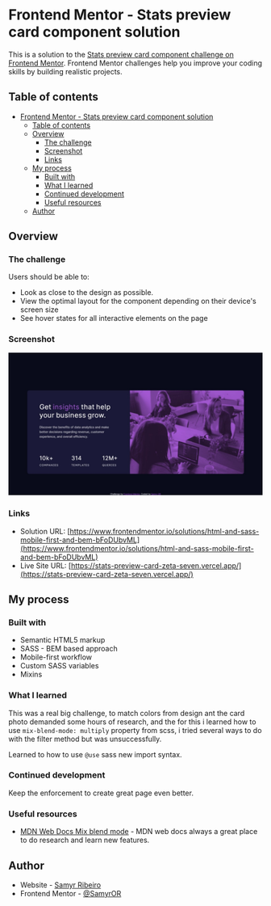 # Frontend Mentor - Stats preview card component solution

This is a solution to the [Stats preview card component challenge on Frontend Mentor](https://www.frontendmentor.io/challenges/stats-preview-card-component-8JqbgoU62). Frontend Mentor challenges help you improve your coding skills by building realistic projects.

## Table of contents

- [Frontend Mentor - Stats preview card component solution](#frontend-mentor---stats-preview-card-component-solution)
  - [Table of contents](#table-of-contents)
  - [Overview](#overview)
    - [The challenge](#the-challenge)
    - [Screenshot](#screenshot)
    - [Links](#links)
  - [My process](#my-process)
    - [Built with](#built-with)
    - [What I learned](#what-i-learned)
    - [Continued development](#continued-development)
    - [Useful resources](#useful-resources)
  - [Author](#author)

## Overview

### The challenge

Users should be able to:

- Look as close to the design as possible.
- View the optimal layout for the component depending on their device's screen size
- See hover states for all interactive elements on the page

### Screenshot

![](./images/screenshot.jpeg)

### Links

- Solution URL: [https://www.frontendmentor.io/solutions/html-and-sass-mobile-first-and-bem-bFoDUbvML](https://www.frontendmentor.io/solutions/html-and-sass-mobile-first-and-bem-bFoDUbvML)
- Live Site URL: [https://stats-preview-card-zeta-seven.vercel.app/](https://stats-preview-card-zeta-seven.vercel.app/)

## My process

### Built with

- Semantic HTML5 markup
- SASS - BEM based approach
- Mobile-first workflow
- Custom SASS variables
- Mixins

### What I learned

This was a real big challenge, to match colors from design ant the card photo demanded some hours of research, and the for this i learned how to use `mix-blend-mode: multiply` property from scss, i tried several ways to do with the filter method but was unsuccessfully.

Learned to how to use `@use` sass new import syntax.

### Continued development

Keep the enforcement to create great page even better.

### Useful resources

- [MDN Web Docs Mix blend mode](https://developer.mozilla.org/en-US/docs/Web/CSS/mix-blend-mode) - MDN web docs always a great place to do research and learn new features.

## Author

- Website - [Samyr Ribeiro](https://samyror.github.io/)
- Frontend Mentor - [@SamyrOR](https://www.frontendmentor.io/profile/SamyrOR)
